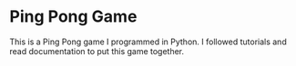 # Ping Pong Game
This is a Ping Pong game I programmed in Python. I followed tutorials and read documentation to put this game together.

